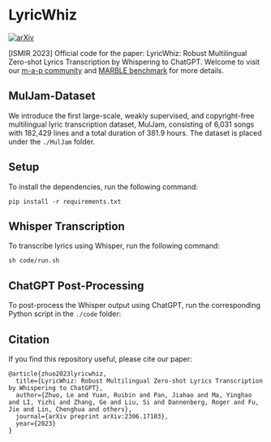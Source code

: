 # LyricWhiz

[![arXiv](https://img.shields.io/badge/arXiv-Paper-<COLOR>.svg)](https://arxiv.org/abs/2306.17103)

[ISMIR 2023] Official code for the paper: LyricWhiz: Robust Multilingual Zero-shot Lyrics Transcription by Whispering to ChatGPT. 
Welcome to visit our [m-a-p community](https://https://m-a-p.ai/) and [MARBLE benchmark](https://marble-bm.sheffield.ac.uk/) for more details.

## MulJam-Dataset

We introduce the first large-scale, weakly supervised, and copyright-free multilingual lyric transcription dataset, MulJam, consisting of 6,031 songs with 182,429 lines and a total duration of 381.9 hours. The dataset is placed under the `./MulJam` folder.

## Setup

To install the dependencies, run the following command:
```
pip install -r requirements.txt
```

## Whisper Transcription

To transcribe lyrics using Whisper, run the following command:
```
sh code/run.sh
```

## ChatGPT Post-Processing

To post-process the Whisper output using ChatGPT, run the corresponding Python script in the `./code` folder:

## Citation

If you find this repository useful, please cite our paper:
```
@article{zhuo2023lyricwhiz,
  title={LyricWhiz: Robust Multilingual Zero-shot Lyrics Transcription by Whispering to ChatGPT},
  author={Zhuo, Le and Yuan, Ruibin and Pan, Jiahao and Ma, Yinghao and LI, Yizhi and Zhang, Ge and Liu, Si and Dannenberg, Roger and Fu, Jie and Lin, Chenghua and others},
  journal={arXiv preprint arXiv:2306.17103},
  year={2023}
}
```

